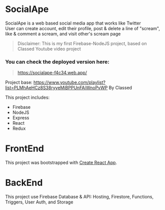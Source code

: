 # SocialApe
SocialApe is a web based social media app that works like Twitter  
User can create account, edit their profile, post & delete a line of "scream", like & comment a scream, and visit other's scream page

> Disclaimer: This is my first Firebase-NodeJS project, based on Classed Youtube video project

### You can check the deployed version here:
> https://socialape-f4c34.web.app/

Project base:
https://www.youtube.com/playlist?list=PLMhAeHCz8S38ryyeMiBPPUnFAiWnoPvWP
By Classed

This project includes:

- Firebase
- NodeJS
- Express
- React
- Redux

# FrontEnd
This project was bootstrapped with [Create React App](https://github.com/facebook/create-react-app).

# BackEnd
This project use Firebase Database & API:
Hosting, Firestore, Functions, Triggers, User Auth, and Storage
